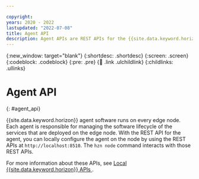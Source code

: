 ```yaml
---

copyright:
years: 2020 - 2022
lastupdated: "2022-07-08"
title: Agent API
description: Agent APIs are REST APIs for the {{site.data.keyword.horizon}} agent running on an edge node.
---
```


{:new_window: target="blank"}
{:shortdesc: .shortdesc}
{:screen: .screen}
{:codeblock: .codeblock}
{:pre: .pre}
{:child: .link .ulchildlink}
{:childlinks: .ullinks}

# Agent API
{: #agent_api}

{{site.data.keyword.horizon}} agent software runs on every edge node. Each agent is responsible for managing the software lifecycle of the services that are deployed on the edge node. With the REST API for the agent, you can locally configure the agent on the node by using the REST APIs at `http://localhost:8510`. The `hzn node` command interacts with those REST APIs.

For more information about these APIs, see [Local {{site.data.keyword.horizon}} APIs ](../anax/api.md).
